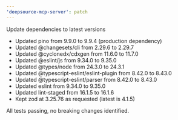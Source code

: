 ```yaml
---
'deepsource-mcp-server': patch
---
```


Update dependencies to latest versions

- Updated pino from 9.9.0 to 9.9.4 (production dependency)
- Updated @changesets/cli from 2.29.6 to 2.29.7
- Updated @cyclonedx/cdxgen from 11.6.0 to 11.7.0
- Updated @eslint/js from 9.34.0 to 9.35.0
- Updated @types/node from 24.3.0 to 24.3.1
- Updated @typescript-eslint/eslint-plugin from 8.42.0 to 8.43.0
- Updated @typescript-eslint/parser from 8.42.0 to 8.43.0
- Updated eslint from 9.34.0 to 9.35.0
- Updated lint-staged from 16.1.5 to 16.1.6
- Kept zod at 3.25.76 as requested (latest is 4.1.5)

All tests passing, no breaking changes identified.
